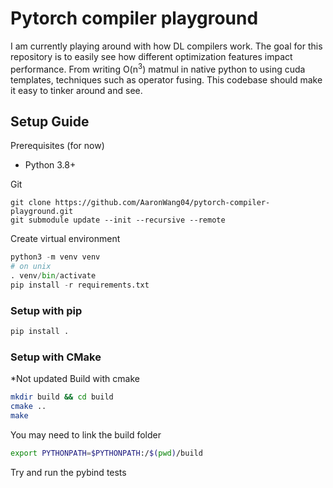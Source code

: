 # Pytorch compiler playground
I am currently playing around with how DL compilers work. The goal for this repository is to easily see how different optimization features impact performance. From writing O(n<sup>3</sup>) matmul in native python to using cuda templates, techniques such as operator fusing. This codebase should make it easy to tinker around and see.

## Setup Guide
Prerequisites (for now)
- Python 3.8+

Git
```
git clone https://github.com/AaronWang04/pytorch-compiler-playground.git
git submodule update --init --recursive --remote
```

Create virtual environment
```python
python3 -m venv venv
# on unix
. venv/bin/activate
pip install -r requirements.txt
```

### Setup with pip
```bash
pip install .
```

### Setup with CMake
*Not updated
Build with cmake
```bash
mkdir build && cd build
cmake ..
make
```
You may need to link the build folder
```bash
export PYTHONPATH=$PYTHONPATH:/$(pwd)/build
```

Try and run the pybind tests